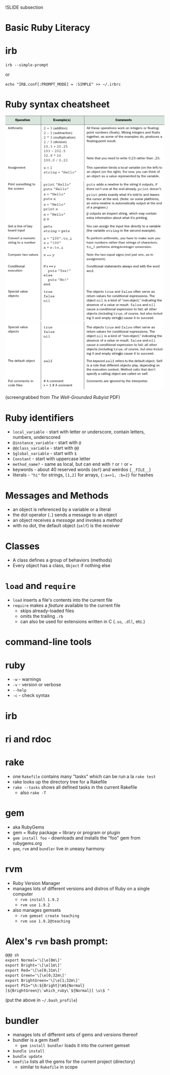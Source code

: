 !SLIDE subsection
# Basic Ruby Literacy


<!-- 
see _The Well-Grounded Rubyist_
Chapter 1. Bootstrapping your Ruby literacy
-->



# irb
<!--1.1.1--> 

    irb --simple-prompt

or

    echo "IRB.conf[:PROMPT_MODE] = :SIMPLE" >> ~/.irbrc

# Ruby syntax cheatsheet
<!-- 1.1.2--> 
<!-- todo: use "montage" (ImageMagick) or Photoshop to merge them -->

![cheatsheet](cheatsheet/cheatsheet1.png)
![cheatsheet](cheatsheet/cheatsheet2.png)
![cheatsheet](cheatsheet/cheatsheet3.png)

(screengrabbed from _The Well-Grounded Rubyist_ PDF)

# Ruby identifiers
<!--1.1.3--> 

* `local_variable` - start with letter or underscore, contain letters, numbers, underscored
* `@instance_variable` - start with `@`
* `@@class_variable` - start with `@@`
* `$global_variable` - start with `$`
* `Constant` - start with uppercase letter
* `method_name?` - same as local, but can end with `?` or `!` or `=`
* keywords - about 40 reserved words (`def`) and weirdos (`__FILE__`)
* literals - `"hi"` for strings, `[1,2]` for arrays, `{:a=>1, :b=2}` for hashes

<!-- 1.1.4 Messages, Methods, Objects -->

# Messages and Methods

* an object is referenced by a variable or a literal
* the dot operator (`.`) sends a message to an object
* an object receives a *message* and invokes a *method*
* with no dot, the default object (`self`) is the receiver

# Classes

* A class defines a group of behaviors (methods)
* Every object has a class, `Object` if nothing else


<!-- Section 1.3. Ruby extensions and programming libraries -->

# `load` and `require`

<!-- see also 4.1.2 sidebar -->

* `load` inserts a file's contents into the current file
* `require` makes a *feature* available to the current file
  * skips already-loaded files
  * omits the trailing `.rb`
  * can also be used for extensions written in C (`.so`, `.dll`, etc.)


<!-- Section 1.4 -->
<!SLIDE subsection>
# command-line tools

# ruby

* `-w` - warnings
* `-v` - version or verbose
* `--help`
* `-c` - check syntax

# irb

# ri and rdoc

# rake

* one `Rakefile` contains many "tasks" which can be run a la `rake test`
* rake looks up the directory tree for a Rakefile
* `rake --tasks` shows all defined tasks in the current Rakefile
  * also `rake -T`

# gem

* aka RubyGems
* gem = Ruby package = library or program or plugin
* `gem install foo` - downloads and installs the "foo" gem from rubygems.org
* `gem`, `rvm` and `bundler` live in uneasy harmony

# rvm

* Ruby Version Manager
* manages lots of different versions and distros of Ruby on a single computer
  * `rvm install 1.9.2`
  * `rvm use 1.9.2`
* also manages gemsets
  * `rvm gemset create teaching`
  * `rvm use 1.9.2@teaching`

# Alex's `rvm` bash prompt:

    @@@ sh
    export Normal='\[\e[0m\]'
    export Bright='\[\e[1m\]'
    export Red='\[\e[0;31m\]'
    export Green='\[\e[0;32m\]'
    export BrightGreen='\[\e[1;32m\]'
    export PS1="\h:${Bright}\W${Normal} [${BrightGreen}\`which_ruby\`${Normal}] \u\$ "

(put the above in `~/.bash_profile`)

# bundler

* manages lots of different sets of gems and versions thereof
* bundler is a gem itself
  * `gem install bundler` loads it into the current gemset
* `bundle install`
* `bundle update`
* `Gemfile` lists all the gems for the current project (directory)
  * similar to `Rakefile` in scope

